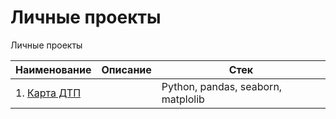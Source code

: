 # Личные проекты

Личные проекты

| Наименование       | Описание                         | Стек              |
| ------------------ | :------------------------------: | ----------------- |
| 1. [Карта ДТП](https://github.com/AlexeyKoznov/Portfolio/tree/main/Personal/karta_dtp) |  | Python, pandas, seaborn, matplolib |
